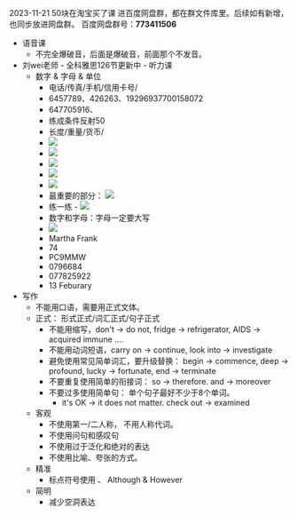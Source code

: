 2023-11-21 50块在淘宝买了课
进百度网盘群，都在群文件库里。后续如有新增，也同步放进网盘群。
百度网盘群号：**773411506**

- 语音课
	- 不完全爆破音，后面是爆破音，前面那个不发音。
- 刘wei老师 -  全科雅思126节更新中 - 听力课
	- 数字 & 字母 & 单位
		- 电话/传真/手机/信用卡号/
		- 6457789、426263、19296937700158072
		- 647705916、
		- 练成条件反射50
		- 长度/重量/货币/
		- ![](note/files/Pasted%20image%2020231121091028.png)
		- ![](note/files/Pasted%20image%2020231121091113.png)
		- ![](note/files/Pasted%20image%2020231121091133.png)
		- ![](note/files/Pasted%20image%2020231121091200.png)
		- ![](note/files/Pasted%20image%2020231121091224.png)
		- 最重要的部分： ![](note/files/Pasted%20image%2020231121091256.png)
		- 练一练 - ![](note/files/Pasted%20image%2020231121091557.png)
		- 数字和字母：字母一定要大写
		- ![](note/files/Pasted%20image%2020231121091741.png)
		- Martha Frank
		- 74
		- PC9MMW
		- 0796684
		- 077825922
		- 13 Feburary
- 写作
	- 不能用口语，需要用正式文体。
	- 正式： 形式正式/词汇正式/句子正式
		- 不能用缩写，don't -> do not, fridge -> refrigerator, AIDS -> acquired immune ....
		- 不能用动词短语，carry on -> continue, look into -> investigate
		- 避免使用常见简单词汇，要升级替换： begin -> commence,  deep -> profound, lucky -> fortunate, end -> terminate
		- 不要重复使用简单的衔接词： so -> therefore.  and -> moreover
		- 不要过多使用简单句： 单个句子最好不少于8个单词。
			- it's OK -> it does not matter. check out -> examined 
	- 客观
		- 不使用第一/二人称， 不用人称代词。
		- 不使用问句和感叹句
		- 不使用过于泛化和绝对的表达
		- 不使用比喻、夸张的方式。
	- 精准
		- 标点符号使用 、 Although & However
	- 简明
		- 减少空洞表达